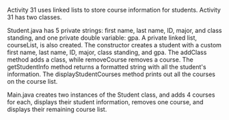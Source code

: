 Activity 31 uses linked lists to store course information for students. Activity 31 has two classes.

Student.java has 5 private strings: first name, last name, ID, major, and class standing, and one private double variable: gpa. A private linked list, courseList, is also created. The constructor creates a student with a custom first name, last name, ID, major, class standing, and gpa. The addClass method adds a class, while removeCourse removes a course. The getStudentInfo method returns a formatted string with all the student's information. The displayStudentCourses method prints out all the courses on the course list.

Main.java creates two instances of the Student class, and adds 4 courses for each, displays their student information, removes one course, and displays their remaining course list.
